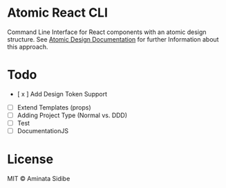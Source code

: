 # Atomic React CLI

Command Line Interface for React components with an atomic design structure. 
See [Atomic Design Documentation]  for further Information about this approach.

[Atomic Design Documentation]: <http://bradfrost.com/blog/post/atomic-web-design/>


# Todo

- [ x ] Add Design Token Support
- [ ] Extend Templates (props)
- [ ] Adding Project Type (Normal vs. DDD)
- [ ] Test
- [ ] DocumentationJS

# License

MIT © Aminata Sidibe

